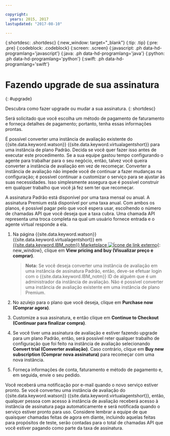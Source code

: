 ```yaml
---

copyright:
  years: 2015, 2017
lastupdated: "2017-08-10"

---
```


{:shortdesc: .shortdesc}
{:new_window: target="_blank"}
{:tip: .tip}
{:pre: .pre}
{:codeblock: .codeblock}
{:screen: .screen}
{:javascript: .ph data-hd-programlang='javascript'}
{:java: .ph data-hd-programlang='java'}
{:python: .ph data-hd-programlang='python'}
{:swift: .ph data-hd-programlang='swift'}

# Fazendo upgrade de sua assinatura 
{: #upgrade}

Descubra como fazer upgrade ou mudar a sua assinatura.
{: shortdesc}

Será solicitado que você escolha um método de pagamento de faturamento e forneça detalhes de pagamento; portanto, tenha essas informações prontas.

É possível converter uma instância de avaliação existente do {{site.data.keyword.watson}}
{{site.data.keyword.virtualagentshort}} para uma instância de plano Padrão. Decida se você quer fazer isso antes de executar este procedimento. Se a sua equipe
gastou tempo configurando o agente para trabalhar para o seu negócio, então, talvez você queira converter a instância de avaliação em vez de recomeçar. Converter a
instância de avaliação não impede você de continuar a fazer mudanças na configuração; é possível continuar a customizar o serviço para se ajustar às suas
necessidades. Isso simplesmente assegura que é possível construir em qualquer trabalho que você já fez sem ter que recomeçar.

A assinatura Padrão está disponível por uma taxa mensal ou anual. A assinatura Premium está disponível por uma taxa anual. Com ambos os planos, é possível pagar
pelo que você espera usar, escolhendo o número de chamadas API que você deseja que a taxa cubra. Uma chamada API representa uma troca completa na qual um usuário
fornece entrada e o agente virtual responde a ela.

1.  Na página {{site.data.keyword.watson}} {{site.data.keyword.virtualagentshort}} em [{{site.data.keyword.IBM_notm}} Marketplace ![Ícone de link externo](../../icons/launch-glyph.svg "Ícone de link externo")](https://www.ibm.com/marketplace/cloud/cognitive-customer-engagement/ "Ícone de link externo"){: new_window}, clique em **View pricing and buy (Visualizar preço e comprar)**.

    > **Nota:** Se você deseja converter uma instância de avaliação em uma instância de assinatura Padrão, então, deve-se efetuar login com o
{{site.data.keyword.IBM_notm}} ID de alguém que é um administrador da instância de avaliação. Não é possível converter uma instância de avaliação existente
em uma instância de plano Premium.

1.  No azulejo para o plano que você deseja, clique em **Purchase now (Comprar agora)**.
1.  Customize a sua assinatura, e então clique em **Continue to Checkout (Continuar para finalizar compra)**.
1.  Se você tiver uma assinatura de avaliação e estiver fazendo upgrade para um plano Padrão, então, será possível reter qualquer trabalho de configuração que
foi feito na instância de avaliação selecionando **Convert trial (Converter avaliação)**. Caso contrário,
clique em **Buy new subscription (Comprar nova assinatura)**
para recomeçar com uma nova instância.
1.  Forneça informações de conta, faturamento e método de pagamento e, em seguida, envie o seu pedido.

Você receberá uma notificação por e-mail quando o novo serviço estiver pronto. Se você converteu uma instância de avaliação do
{{site.data.keyword.watson}} {{site.data.keyword.virtualagentshort}}, então, qualquer pessoa com acesso à instância de avaliação receberá acesso à
instância de assinatura paga automaticamente e será notificada quando o serviço estiver pronto para uso. Considere lembrar a equipe de que quaisquer chamadas feitas de
agora em diante, incluindo aquelas feitas para propósitos de teste, serão contadas para o total de chamadas API que você estiver pagando como parte da taxa de
assinatura.
